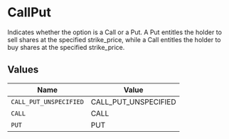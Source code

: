 # CallPut

Indicates whether the option is a Call or a Put. A Put entitles the holder to sell shares at the specified strike_price, while a Call entitles the holder to buy shares at the specified strike_price.


## Values

| Name                   | Value                  |
| ---------------------- | ---------------------- |
| `CALL_PUT_UNSPECIFIED` | CALL_PUT_UNSPECIFIED   |
| `CALL`                 | CALL                   |
| `PUT`                  | PUT                    |